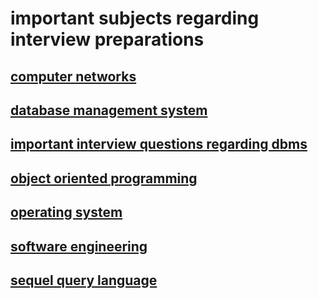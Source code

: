 # important subjects regarding interview preparations 

## [computer networks](https://github.com/singh7priyanshu/love_babbar_450_solutions/tree/main/subjects/cn)<br />
## [database management system](https://github.com/singh7priyanshu/love_babbar_450_solutions/tree/main/subjects/dbms)<br />
## [important interview questions regarding dbms](https://github.com/singh7priyanshu/love_babbar_450_solutions/tree/main/subjects/imp%20dbms)<br />
## [object oriented programming](https://github.com/singh7priyanshu/love_babbar_450_solutions/tree/main/subjects/oops)<br />
## [operating system](https://github.com/singh7priyanshu/love_babbar_450_solutions/tree/main/subjects/os)<br />
## [software engineering](https://github.com/singh7priyanshu/love_babbar_450_solutions/blob/main/subjects/se/Software%20Engineering%20Tutorial.pdf)<br />
## [sequel query language](https://github.com/singh7priyanshu/love_babbar_450_solutions/blob/main/subjects/sql/Readme.md)<br />
